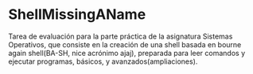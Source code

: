 # ShellMissingAName
Tarea de evaluación para la parte práctica de la asignatura Sistemas Operativos, que consiste en la creación de una shell basada en bourne again shell(BA-SH, nice acrónimo ajaj), preparada para leer comandos y  ejecutar programas,  básicos, y avanzados(ampliaciones).
